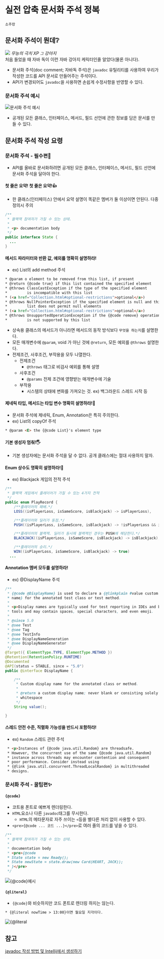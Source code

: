# 실전 압축 문서화 주석 정복
`소주캉`
## 문서화 주석이 뭔데❔
![](https://static.wikia.nocookie.net/the-microsoft-windows-xp/images/5/57/Latest_%281%29.png/revision/latest/scale-to-width-down/56?cb=20191026211700)
_무능의 극치 XP `그` 강아지_  
처음 들었을 때 자바 독이 이런 자바 강아지 케릭터인줄 알았다(물론 아니다). 
- 문서화 주석(doc comment; 자바독 주석)은 `javadoc` 유틸리티를 사용하여 우리가 작성한 코드를 API 문서로 만들어주는 주석이다.
- API가 변경되어도 `javadoc`을 사용하면 손쉽게 수정사항을 반영할 수 있다. 
### 문서화 주석 예시
![문서화 주석 예시](56.%20images/img.png)
- 공개된 모든 클래스, 인터페이스, 메서드, 필드 선언에 관한 정보를 담은 문서를 만들 수 있다.
## 문서화 주석 작성 요령
### 문서화 주석 - 필수편💪
- API를 올바로 문서화하려면 공개된 모든 클래스, 인터페이스, 메서드, 필드 선언에 문서화 주석을 달아야 한다.
#### 첫 줄은 요약! 첫 줄은 요약!👍
- 한 클래스(인터페이스) 안에서 요약 설명이 똑같은 멤버가 둘 이상이면 안된다. 다중정의시 주의
```java
/**
 * 블랙잭 참여자가 가질 수 있는 상태.
 * 
 * <p> documentation body
 */
public interface State {
  ...
}
```
#### 메서드 파라미터와 반환 값, 예외를 명확히 설명하라!
- ex) List의 add method 주석
```html
* @param o element to be removed from this list, if present
* @return {@code true} if this list contained the specified element
* @throws ClassCastException if the type of the specified element
*         is incompatible with this list
* (<a href="Collection.html#optional-restrictions">optional</a>)
* @throws NullPointerException if the specified element is null and this
*         list does not permit null elements
* (<a href="Collection.html#optional-restrictions">optional</a>)
* @throws UnsupportedOperationException if the {@code remove} operation
*         is not supported by this list
```

- 상속용 클래스의 메서드가 아니라면 메서드의 동작 방식보다 `무엇을 하는지`를 설명한다.
- 모든 매개변수에 `@param`, void 가 아닌 것에 `@return`, 모든 예외를 `@throws` 설명한다.
- 전제조건, 사후조건, 부작용을 모두 나열한다.
  - 전제조건
    - `@throws` 태그로 비검사 예외를 통해 설명
  - 사후조건
    - `@params` 전제 조건에 영향받는 매개변수에 기술
  - 부작용
    - 시스템의 상태에 변화를 가져오는 것. ex) 백그라운드 스레드 시작 등
#### 제네릭 타입, 메서드는 타입 변수 명확히 설명하라!🧱
- 문서화 주석에 제네릭, Enum, Annotation은 특히 주의한다.
- ex) List의 copyOf 주석
```html
* @param <E> the {@code List}'s element type
```
#### 기본 생성자 멈춰!🖐
- 기본 생성자에는 문서화 주석을 달 수 없다. 공개 클래스에는 절대 사용하지 말자. 
#### Enum 상수도 명확히 설명하라!🧱
- ex) Blackjack 게임의 전적 주석
```java
/**
 * 블랙잭 게임에서 플레이어가 가질 수 있는 4가지 전적
 */
public enum PlayRecord {
    /**플레이어의 패배.*/
    LOSS((isPlayerLoss, isSameScore, isBlackjack) -> isPlayerLoss),

    /**플레이어와 딜러가 동점.*/
    PUSH((isPlayerLoss, isSameScore, isBlackjack) -> !isPlayerLoss && isSameScore),

    /**플레이어의 블랙잭. 딜러가 동시에 블랙잭인 경우는 PUSH에 해당한다.*/
    BLACKJACK((isPlayerLoss, isSameScore, isBlackjack) -> isBlackjack),

    /**플레이어의 승리.*/
    WIN((isPlayerLoss, isSameScore, isBlackjack) -> true)
  ...
```
#### Annotation 멤버 모두를 설명하라!
- ex) @DisplayName 주석
```java
/**
 * {@code @DisplayName} is used to declare a {@linkplain #value custom display
 * name} for the annotated test class or test method.
 *
 * <p>Display names are typically used for test reporting in IDEs and build
 * tools and may contain spaces, special characters, and even emoji.
 *
 * @since 5.0
 * @see Test
 * @see Tag
 * @see TestInfo
 * @see DisplayNameGeneration
 * @see DisplayNameGenerator
 */
@Target({ ElementType.TYPE, ElementType.METHOD })
@Retention(RetentionPolicy.RUNTIME)
@Documented
@API(status = STABLE, since = "5.0")
public @interface DisplayName {

	/**
	 * Custom display name for the annotated class or method.
	 *
	 * @return a custom display name; never blank or consisting solely of
	 * whitespace
	 */
	String value();

}
```
#### 스레드 안전 수준, 직렬화 가능성을 반드시 포함하라!
- ex) `Random` 스레드 관련 주석
```html
 * <p>Instances of {@code java.util.Random} are threadsafe.
 * However, the concurrent use of the same {@code java.util.Random}
 * instance across threads may encounter contention and consequent
 * poor performance. Consider instead using
 * {@link java.util.concurrent.ThreadLocalRandom} in multithreaded
 * designs.
```

### 문서화 주석 - 꿀팁편✨
#### `{@code}` 
- 코트용 폰트로 예쁘게 렌더링한다.
- `HTML`요소나 다른 `javadoc`태그를 무시한다.
  - `HTML`의 메타문자로 자주 쓰이는 `<`등을 별다른 처리 없이 사용할 수 있다. 
- `<pre>{@code ... 코드 ...}</pre>`로 여러 줄의 코드를 넣을 수 있다.
```java
/**
 * 블랙잭 참여자가 가질 수 있는 상태.
 *
 * documentation body
 * <pre>{@code
 * State state = new Ready();
 * State newState = state.draw(new Card(HEART, JACK));
 * }</pre>
 */
```
![{@code}예시](56.%20images/img_1.png)

#### `{@literal}`
- `{@code}`와 비슷하지만 코드 폰트로 렌더링 하지는 않는다. 
```html
* {@literal nowTime > 13:00}이면 월요일 지각이다.
```
![{@literal](56.%20images/img_2.png)

## 참고
[javadoc 작성 방법 및 Intellij에서 생성하기](https://creampuffy.tistory.com/81)